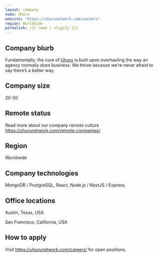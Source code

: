 ```yaml
---
layout: company
name: Uhuru
website: "https://uhurunetwork.com/careers"
region: Worldwide
permalink: /{{ name | slugify }}/
---
```


## Company blurb

Fundamentally, the core of [Uhuru](https://uhurunetwork.com/culture/) is built upon overhauling the way an agency normally does business. We thrive because we’re never afraid to say there’s a better way.

## Company size

20-50

## Remote status

Read more about our company remote culture https://uhurunetwork.com/remote-companies/

## Region

Worldwide

## Company technologies

MongoDB / PostgreSQL, React, Node.js / NextJS / Express.

## Office locations

Austin, Texas, USA

San Francisco, California, USA

## How to apply

Visit https://uhurunetwork.com/careers/ for open positions.
